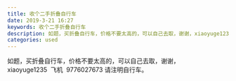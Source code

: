```yaml
---
title: 收个二手折叠自行车
date: 2019-3-21 16:27
keywords: 收个二手折叠自行车
description: 如题，买折叠自行车，价格不要太高的，可以自己去取，谢谢，xiaoyuge1235  飞机  9776027673请注明自行车。
categories: used
---
```

<td class="t_f" id="postmessage_3275235">

如题，买折叠自行车，价格不要太高的，可以自己去取，谢谢，xiaoyuge1235  飞机  9776027673 请注明自行车。 <br/>
</td>
